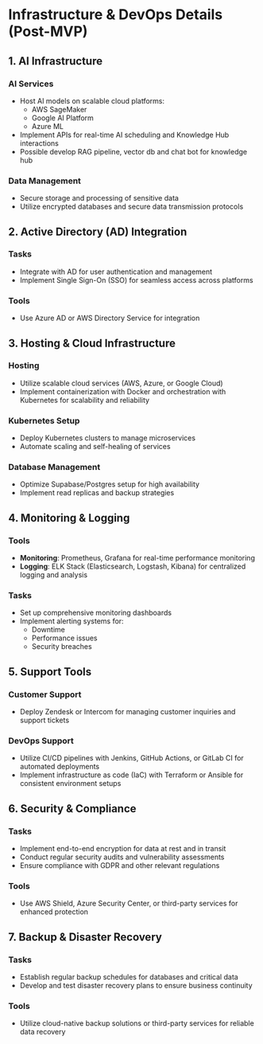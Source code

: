 # Infrastructure & DevOps Details (Post-MVP)

## 1. AI Infrastructure

### AI Services

- Host AI models on scalable cloud platforms:
  - AWS SageMaker
  - Google AI Platform
  - Azure ML
- Implement APIs for real-time AI scheduling and Knowledge Hub interactions
- Possible develop RAG pipeline, vector db and chat bot for knowledge hub

### Data Management

- Secure storage and processing of sensitive data
- Utilize encrypted databases and secure data transmission protocols

## 2. Active Directory (AD) Integration

### Tasks

- Integrate with AD for user authentication and management
- Implement Single Sign-On (SSO) for seamless access across platforms

### Tools

- Use Azure AD or AWS Directory Service for integration

## 3. Hosting & Cloud Infrastructure

### Hosting

- Utilize scalable cloud services (AWS, Azure, or Google Cloud)
- Implement containerization with Docker and orchestration with Kubernetes for scalability and reliability

### Kubernetes Setup

- Deploy Kubernetes clusters to manage microservices
- Automate scaling and self-healing of services

### Database Management

- Optimize Supabase/Postgres setup for high availability
- Implement read replicas and backup strategies

## 4. Monitoring & Logging

### Tools

- **Monitoring**: Prometheus, Grafana for real-time performance monitoring
- **Logging**: ELK Stack (Elasticsearch, Logstash, Kibana) for centralized logging and analysis

### Tasks

- Set up comprehensive monitoring dashboards
- Implement alerting systems for:
  - Downtime
  - Performance issues
  - Security breaches

## 5. Support Tools

### Customer Support

- Deploy Zendesk or Intercom for managing customer inquiries and support tickets

### DevOps Support

- Utilize CI/CD pipelines with Jenkins, GitHub Actions, or GitLab CI for automated deployments
- Implement infrastructure as code (IaC) with Terraform or Ansible for consistent environment setups

## 6. Security & Compliance

### Tasks

- Implement end-to-end encryption for data at rest and in transit
- Conduct regular security audits and vulnerability assessments
- Ensure compliance with GDPR and other relevant regulations

### Tools

- Use AWS Shield, Azure Security Center, or third-party services for enhanced protection

## 7. Backup & Disaster Recovery

### Tasks

- Establish regular backup schedules for databases and critical data
- Develop and test disaster recovery plans to ensure business continuity

### Tools

- Utilize cloud-native backup solutions or third-party services for reliable data recovery
